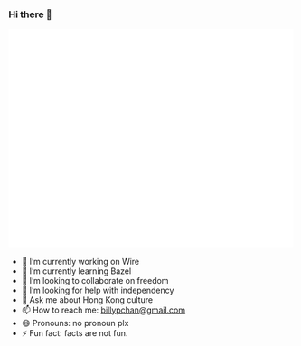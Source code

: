 ### Hi there 👋

![Metrics](/github-metrics.svg)

- 🔭 I’m currently working on Wire
- 🌱 I’m currently learning Bazel
- 👯 I’m looking to collaborate on freedom
- 🤔 I’m looking for help with independency
- 💬 Ask me about Hong Kong culture
- 📫 How to reach me: billypchan@gmail.com
- 😄 Pronouns: no pronoun plx
- ⚡ Fun fact: facts are not fun.

